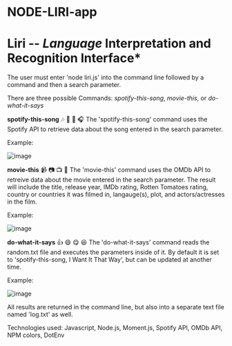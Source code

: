 # NODE-LIRI-app

# Liri -- _Language_ Interpretation and Recognition Interface*

The user must enter 'node liri.js' into the command line followed by a command and then a search parameter.

There are three possible Commands: *spotify-this-song*, *movie-this*, or *do-what-it-says*


**spotify-this-song** :notes: :musical_keyboard: :musical_score: :headphones:
The 'spotify-this-song' command uses the Spotify API to retrieve data about the song entered in the search parameter.

Example: 

![image](https://user-images.githubusercontent.com/42306913/50749430-10098180-11fc-11e9-8954-e54f20ac74b1.png)


**movie-this** :video_camera: :camera: :tv: :vhs:
The 'movie-this' command uses the OMDb API to retreive data about the movie entered in the search parameter. The result will include the title, release year, IMDb rating, Rotten Tomatoes rating, country or countries it was filmed in, langauge(s), plot, and actors/actresses in the film.

Example:

![image](https://user-images.githubusercontent.com/42306913/50749324-6e823000-11fb-11e9-8fd1-a6c8467f0ec7.png)


**do-what-it-says** :+1: :smile: :yum: :laughing:
The 'do-what-it-says' command reads the random.txt file and executes the parameters inside of it. By default it is set to 'spotify-this-song, I Want It That Way', but can be updated at another time. 

Example:

![image](https://user-images.githubusercontent.com/42306913/50751326-8f9c4e00-1206-11e9-8153-42bc2dd2e3ee.png)


All results are returned in the command line, but also into a separate text file named 'log.txt' as well.

Technologies used: Javascript, Node.js, Moment.js, Spotify API, OMDb API, NPM colors, DotEnv
